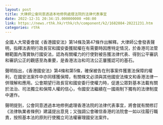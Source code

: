 ```yaml
---
layout: post
title: 大律師公會同意透過本地修例處理法院的法律代表事宜
date: 2022-12-31 20:34:15.000000000 +08:00
link: https://news.rthk.hk/rthk/ch/component/k2/1682084-20221231.htm
categories: rthk
---
```


全國人大常委會就《香港國安法》第14條及第47條作出解釋。大律師公會發表聲明，指釋法表明行政長官和國安委獲賦權在有需要時因應特定情況，於香港司法管轄範圍內落實執行國安法，認為有關權力的行使對被告獲法律代表、得到公平審訊和審訊公正的觀感至為重要，是香港法治和司法公正屢獲認可的基石。

聲明指出，《香港國安法》第4條和第5條，確保被告在刑事案件獲憲法保障的權利，在國安法案件中亦同樣獲保障，有關條文必須與其他國安法條文和香港法律一併理解和應用。公會期望行政長官和國安委行使權力時，促進公眾對基本法載有關於法治、司法獨立和保障人權的信心，令國安法繼續在一國兩制下獨有的法律制度中運作。

聲明提到，公會同意透過本地修例處理香港法院的法律代表事宜，將會就有關修訂《法律執業者條例》建議提出意見；又強調公會確信香港的法院會一如以往履行職責，按照基本法的原則行使獨立司法權審理國安法案件。

